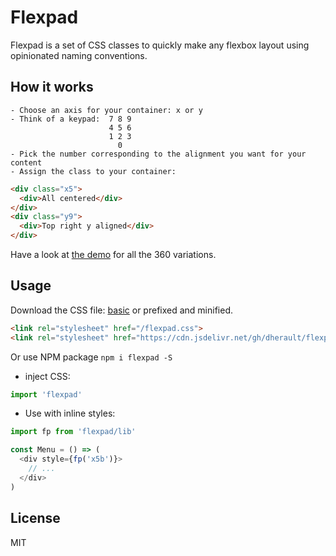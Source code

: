 # Flexpad

Flexpad is a set of CSS classes to quickly make any flexbox layout using opinionated naming conventions.

## How it works

```
- Choose an axis for your container: x or y
- Think of a keypad:  7 8 9
                      4 5 6
                      1 2 3
                        0
- Pick the number corresponding to the alignment you want for your content
- Assign the class to your container:
```
```html
<div class="x5">
  <div>All centered</div>
</div>
<div class="y9">
  <div>Top right y aligned</div>
</div>
```

Have a look at [the demo](https://dherault.github.io/flexpad/) for all the 360 variations.

## Usage

Download the CSS file: [basic](https://raw.githubusercontent.com/dherault/flexpad/master/flexpad.css) or prefixed and minified.
```html
<link rel="stylesheet" href="/flexpad.css">
<link rel="stylesheet" href="https://cdn.jsdelivr.net/gh/dherault/flexpad@0.0.1/flexpad.min.css">
```

Or use NPM package `npm i flexpad -S`

- inject CSS:
```js
import 'flexpad'
```

- Use with inline styles:
```js
import fp from 'flexpad/lib'

const Menu = () => (
  <div style={fp('x5b')}>
    // ...
  </div>
)
```

## License

MIT
